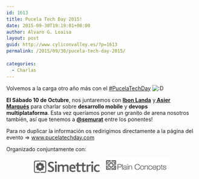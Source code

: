```yaml
---
id: 1613
title: Pucela Tech Day 2015!
date: 2015-09-30T19:19:01+00:00
author: Alvaro G. Loaisa
layout: post
guid: http://www.cyliconvalley.es/?p=1613
permalink: /2015/09/30/pucela-tech-day-2015/

categories:
  - Charlas
---
```

Volvemos a la carga otro año más con el <a href="http://www.pucelatechday.com/" target="_blank">#PucelaTechDay</a> <img src="http://www.cyliconvalley.es/wp-includes/images/smilies/icon_biggrin.gif" alt=":D" class="wp-smiley" />

**El Sábado 10 de Octubre**, nos juntaremos con <a href="https://twitter.com/ibonilm" target="_blank"><strong>Ibon Landa</strong></a> y<a href="https://twitter.com/asiermarques" target="_blank"><strong> Asier Marqués</strong></a> para charlar sobre **desarrollo mobile** y **devops multiplataforma**. Esta vez queríamos poner un granito de arena nosotros también, así que tenemos a **<a href="https://twitter.com/semurat" target="_blank">@semurat</a>** entre los ponentes!

Para no duplicar la información os redirigímos directamente a la página del evento => <a href="http://www.pucelatechday.com" target="_blank">www.pucelatechday.com</a>

Organizado conjuntamente con:

<p style="text-align: center;">
  <a href="http://simettric.com/" target="_blank"><img class="alignnone wp-image-1616 size-full" src="/assets/2015/09/logo.png" alt="logo" width="175" height="33" /></a>  <a href="http://plainconcepts.com/" target="_blank"><img class="alignnone wp-image-1617 size-full" src="/assets/2015/09/plain-concepts.png" alt="plain-concepts" width="175" height="41" /></a>
</p>

&nbsp;

&nbsp;